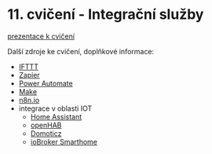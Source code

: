 # 11. cvičení - Integrační služby

[prezentace k cvičení](cviceni-11.pptx)

Další zdroje ke cvičení, doplňkové informace:
- [IFTTT](https://ifttt.com/)
- [Zapier](https://zapier.com)
- [Power Automate](https://powerautomate.microsoft.com)
- [Make](https://www.make.com)
- [n8n.io](http://n8n.io)
- integrace v oblasti IOT
  - [Home Assistant](https://www.home-assistant.io/)
  - [openHAB](https://www.openhab.org/)  
  - [Domoticz](https://www.domoticz.com/)
  - [ioBroker Smarthome](https://www.iobroker.net/#en/intro)
